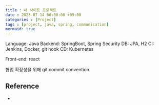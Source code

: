 ```yaml
---
title : 내 사이트 프로젝트
date : 2023-07-14 00:00:00 +09:00
categories : [Project]
tags : [project, java, spring, communication] 
mermaid: true
---
```

Language: Java
Backend: SpringBoot, Spring Security
DB: JPA, H2
CI: Jenkins, Docker, git hook
CD: Kubernetes

Front-end: react

협업 확장성을 위해
git commit convention





## Reference
- 